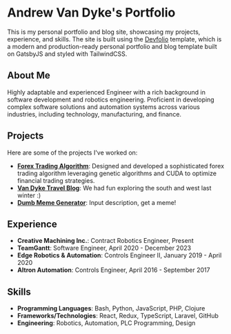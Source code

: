 # Andrew Van Dyke's Portfolio

This is my personal portfolio and blog site, showcasing my projects, experience, and skills. The site is built using the [Devfolio](https://github.com/RyanFitzgerald/devfolio) template, which is a modern and production-ready personal portfolio and blog template built on GatsbyJS and styled with TailwindCSS.

## About Me

Highly adaptable and experienced Engineer with a rich background in software development and robotics engineering. Proficient in developing complex software solutions and automation systems across various industries, including technology, manufacturing, and finance.

## Projects

Here are some of the projects I've worked on:

- **[Forex Trading Algorithm](https://github.com/vandyand/clojure-trader)**: Designed and developed a sophisticated forex trading algorithm leveraging genetic algorithms and CUDA to optimize financial trading strategies.
- **[Van Dyke Travel Blog](https://www.vandyketravelblog.com/)**: We had fun exploring the south and west last winter :)
- **[Dumb Meme Generator](https://dumb-meme.herokuapp.com/)**: Input description, get a meme!

## Experience

- **Creative Machining Inc.**: Contract Robotics Engineer, Present
- **TeamGantt**: Software Engineer, April 2020 - December 2023
- **Edge Robotics & Automation**: Controls Engineer II, January 2019 - April 2020
- **Altron Automation**: Controls Engineer, April 2016 - September 2017

## Skills

- **Programming Languages**: Bash, Python, JavaScript, PHP, Clojure
- **Frameworks/Technologies**: React, Redux, TypeScript, Laravel, GitHub
- **Engineering**: Robotics, Automation, PLC Programming, Design
